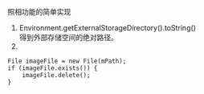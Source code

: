 照相功能的简单实现  

1. Environment.getExternalStorageDirectory().toString()  
   得到外部存储空间的绝对路径。  
2.   

   ```
   File imageFile = new File(mPath);
   if (imageFile.exists()) {
       imageFile.delete();
   }
   ```
